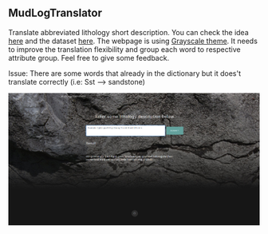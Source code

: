 ## MudLogTranslator
Translate abbreviated lithology short description. You can check the idea [here](https://events.agilescientific.com/idea/lithology-translator-for-cumbersome-geological-descriptions) and the dataset [here](http://shorturl.at/ltDI2). The webpage is using [Grayscale theme](https://startbootstrap.com/themes/grayscale/). It needs to improve the translation flexibility and group each word to respective attribute group. Feel free to give some feedback.

Issue:
There are some words that already in the dictionary but it does't translate correctly (i.e: Sst --> sandstone)

![Screenshot](ss.jpg)
